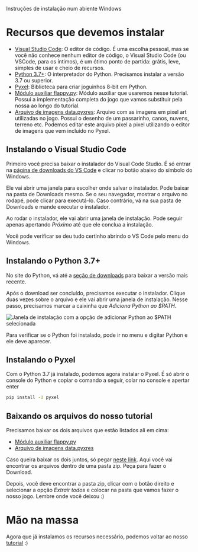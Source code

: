 Instruções de instalação num abiente Windows

# Recursos que devemos instalar

- [Visual Studio Code](https://code.visualstudio.com/): O editor de código. É uma escolha pessoal, mas 
  se você não conhece nenhum editor de código, o Visual Studio Code (ou VSCode, para os íntimos), é um 
  ótimo ponto de partida: grátis, leve, simples de usar e cheio de recursos.
- [Python 3.7+](http://python.org/): O interpretador do Python. Precisamos instalar a versão 3.7 ou superior.
- [Pyxel](https://github.com/kitao/pyxel): Biblioteca para criar joguinhos 8-bit em Python.
- [Módulo auxiliar flappy.py](https://github.com/pyladiesdf/flappy-tutorial/blob/master/flappy.py):
  Módulo auxiliar que usaremos nesse tutorial. Possui a implementação 
  completa do jogo que vamos substituir pela nossa ao longo do tutorial.
- [Arquivo de imagens data.pyxres](https://github.com/pyladiesdf/flappy-tutorial/blob/master/data.pyxres):
  Arquivo com as imagens em pixel art utilizadas no jogo. Possui o 
  desenho de um passarinho, canos, nuvens, terreno etc. Podemos editar este arquivo pixel a pixel utilizando
  o editor de imagens que vem incluído no Pyxel. 

## Instalando o Visual Studio Code

Primeiro você precisa baixar o instalador do Visual Code Studio. É só entrar na
[página de downloads do VS Code](https://code.visualstudio.com/download) e clicar no botão abaixo do símbolo do Windows.

Ele vai abrir uma janela para escolher onde salvar o instalador. Pode baixar na pasta de Downloads mesmo. Se o seu navegador, mostrar o arquivo no rodapé, pode clicar para executá-lo. Caso contrário, vá na sua pasta de Downloads e mande executar o instalador.

Ao rodar o instalador, ele vai abrir uma janela de instalação. Pode seguir apenas apertando *Próximo* até que ele conclua a instalação.

Você pode verificar se deu tudo certinho abrindo o VS Code pelo menu do Windows.

## Instalando o Python 3.7+

No site do Python, vá até a [seção de downloads](https://www.python.org/downloads/windows/) para baixar a versão mais recente.

Após o download ser concluído, precisamos executar o instalador. Clique duas vezes sobre o arquivo e ele vai abrir uma janela de instalação. Nesse passo, precisamos marcar a caixinha que *Adiciona Python ao $PATH*.

![Janela de instalação com a opção de adicionar Python ao $PATH selecionada](https://files.realpython.com/media/win-install-dialog.40e3ded144b0.png)

Para verificar se o Python foi instalado, pode ir no menu e digitar Python e ele deve aparecer.

## Instalando o Pyxel

Com o Python 3.7 já instalado, podemos agora instalar o Pyxel. É só abrir o console do Python e copiar o comando a seguir, colar no console e apertar enter

```sh
pip install -U pyxel
```

## Baixando os arquivos do nosso tutorial

Precisamos baixar os dois arquivos que estão listados ali em cima:
- [Módulo auxiliar flappy.py](https://github.com/pyladiesdf/flappy-tutorial/blob/master/flappy.py)
- [Arquivo de imagens data.pyxres](https://github.com/pyladiesdf/flappy-tutorial/blob/master/data.pyxres)

Caso queira baixar os dois juntos, só pegar [neste link](https://drive.google.com/file/d/1Vfiml81eJLq-iNvFb2DezQ4zdFnWnrh3/view?usp=sharing). Aqui você vai encontrar os arquivos dentro de uma pasta zip. Peça para fazer o Download.

Depois, você deve encontrar a pasta zip, clicar com o botão direito e selecionar a opção *Extrair todos* e colocar na pasta que vamos fazer o nosso jogo. Lembre onde você deixou :)


# Mão na massa

Agora que já instalamos os recursos necessário, podemos voltar ao nosso [tutorial](https://github.com/pyladiesdf/flappy-tutorial#tutorial-parte-1-iniciando-o-jogo) :)
